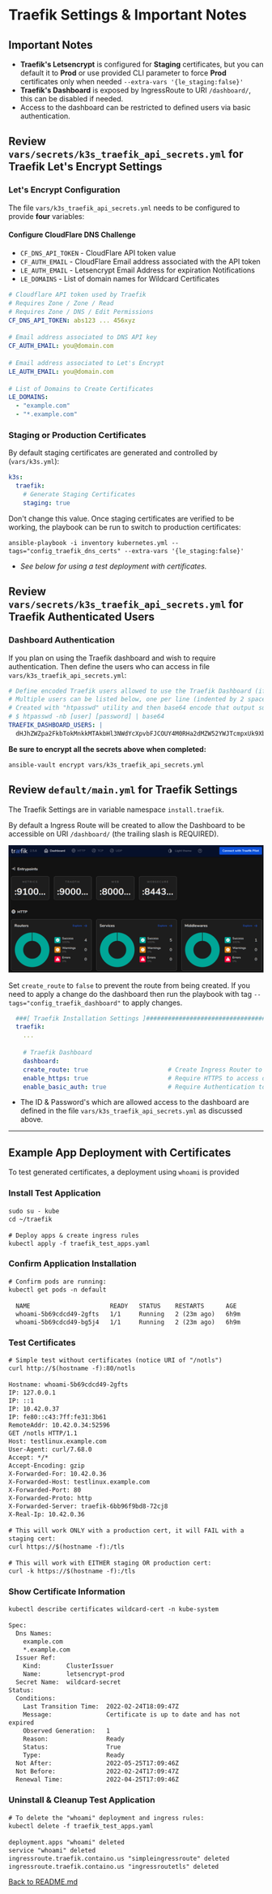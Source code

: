 # Traefik Settings & Important Notes

## Important Notes

* **Traefik's Letsencrypt** is configured for **Staging** certificates, but you can default it to **Prod** or use provided CLI parameter to force **Prod** certificates only when needed `--extra-vars '{le_staging:false}'`
* **Traefik's Dashboard** is exposed by IngressRoute to URI `/dashboard/`, this can be disabled if needed.
* Access to the dashboard can be restricted to defined users via basic authentication.

## Review `vars/secrets/k3s_traefik_api_secrets.yml` for Traefik Let's Encrypt Settings


### Let's Encrypt Configuration

The file `vars/k3s_traefik_api_secrets.yml` needs to be configured to provide **four** variables:

#### Configure CloudFlare DNS Challenge

* `CF_DNS_API_TOKEN` - CloudFlare API token value
* `CF_AUTH_EMAIL` - CloudFlare Email address associated with the API token
* `LE_AUTH_EMAIL` - Letsencrypt Email Address for expiration Notifications
* `LE_DOMAINS` - List of domain names for Wildcard Certificates

```yml
# Cloudflare API token used by Traefik
# Requires Zone / Zone / Read
# Requires Zone / DNS / Edit Permissions
CF_DNS_API_TOKEN: abs123 ... 456xyz

# Email address associated to DNS API key
CF_AUTH_EMAIL: you@domain.com

# Email address associated to Let's Encrypt
LE_AUTH_EMAIL: you@domain.com

# List of Domains to Create Certificates
LE_DOMAINS:
  - "example.com"
  - "*.example.com"
```

### Staging or Production Certificates

By default staging certificates are generated and controlled by (`vars/k3s.yml`):

```yaml
k3s:
  traefik:
    # Generate Staging Certificates
    staging: true
```

Don't change this value. Once staging certificates are verified to be working, the playbook can be run to switch to production certificates:

```shell
ansible-playbook -i inventory kubernetes.yml --tags="config_traefik_dns_certs" --extra-vars '{le_staging:false}' 
```

* _See below for using a test deployment with certificates._

## Review ``vars/secrets/k3s_traefik_api_secrets.yml`` for Traefik Authenticated Users


### Dashboard Authentication

If you plan on using the Traefik dashboard and wish to require authentication. Then define the users who can access in file `vars/k3s_traefik_api_secrets.yml`:

```yaml
# Define encoded Traefik users allowed to use the Traefik Dashboard (if enabled)
# Multiple users can be listed below, one per line (indented by 2 spaces)
# Created with "htpasswd" utility and then base64 encode that output such as:
# $ htpasswd -nb [user] [password] | base64
TRAEFIK_DASHBOARD_USERS: |
  dHJhZWZpa2FkbTokMnkkMTAkbHl3NWdYcXpvbFJCOUY4M0RHa2dMZW52YWJTcmpxUk9XbXNGUmZKa2ZQSlhBbzNDSmJHY08K
```

**Be sure to encrypt all the secrets above when completed:**

```shell
ansible-vault encrypt vars/k3s_traefik_api_secrets.yml
```

## Review `default/main.yml` for Traefik Settings

The Traefik Settings are in variable namespace `install.traefik`.

By default a Ingress Route will be created to allow the Dashboard to be accessible on URI `/dashboard/` (the trailing slash is REQUIRED).  

![Traefik Dark Mode Dashboard](../images/traefik_dark_dashboard.png)

Set `create_route` to `false` to prevent the route from being created.  If you need to apply a change do the dashboard then run the playbook with tag `--tags="config_traefik_dashboard"` to apply changes.

```yml
  ###[ Traefik Installation Settings ]#############################################################
  traefik:
    ...

    # Traefik Dashboard
    dashboard:
    create_route: true                      # Create Ingress Router to make accessible 
    enable_https: true                      # Require HTTPS to access dashboard
    enable_basic_auth: true                 # Require Authentication to access dashboard
```

* The ID & Password's which are allowed access to the dashboard are defined in the file `vars/k3s_traefik_api_secrets.yml` as discussed above.

---

## Example App Deployment with Certificates

To test generated certificates, a deployment using `whoami` is provided

### Install Test Application

```shell
sudo su - kube
cd ~/traefik

# Deploy apps & create ingress rules
kubectl apply -f traefik_test_apps.yaml

```

### Confirm Application Installation

```shell
# Confirm pods are running:
kubectl get pods -n default

  NAME                      READY   STATUS    RESTARTS      AGE
  whoami-5b69cdcd49-2gfts   1/1     Running   2 (23m ago)   6h9m
  whoami-5b69cdcd49-bg5j4   1/1     Running   2 (23m ago)   6h9m
```

### Test Certificates

```shell
# Simple test without certificates (notice URI of "/notls")
curl http://$(hostname -f):80/notls

Hostname: whoami-5b69cdcd49-2gfts
IP: 127.0.0.1
IP: ::1
IP: 10.42.0.37
IP: fe80::c43:7ff:fe31:3b61
RemoteAddr: 10.42.0.34:52596
GET /notls HTTP/1.1
Host: testlinux.example.com
User-Agent: curl/7.68.0
Accept: */*
Accept-Encoding: gzip
X-Forwarded-For: 10.42.0.36
X-Forwarded-Host: testlinux.example.com
X-Forwarded-Port: 80
X-Forwarded-Proto: http
X-Forwarded-Server: traefik-6bb96f9bd8-72cj8
X-Real-Ip: 10.42.0.36

# This will work ONLY with a production cert, it will FAIL with a staging cert:
curl https://$(hostname -f):/tls

# This will work with EITHER staging OR production cert:
curl -k https://$(hostname -f):/tls
```

### Show Certificate Information

```shell
kubectl describe certificates wildcard-cert -n kube-system

Spec:
  Dns Names:
    example.com
    *.example.com
  Issuer Ref:
    Kind:       ClusterIssuer
    Name:       letsencrypt-prod
  Secret Name:  wildcard-secret
Status:
  Conditions:
    Last Transition Time:  2022-02-24T18:09:47Z
    Message:               Certificate is up to date and has not expired
    Observed Generation:   1
    Reason:                Ready
    Status:                True
    Type:                  Ready
  Not After:               2022-05-25T17:09:46Z
  Not Before:              2022-02-24T17:09:47Z
  Renewal Time:            2022-04-25T17:09:46Z
```

### Uninstall & Cleanup Test Application

```shell
# To delete the "whoami" deployment and ingress rules:
kubectl delete -f traefik_test_apps.yaml

deployment.apps "whoami" deleted
service "whoami" deleted
ingressroute.traefik.containo.us "simpleingressroute" deleted
ingressroute.traefik.containo.us "ingressroutetls" deleted
```

[Back to README.md](../README.md)
